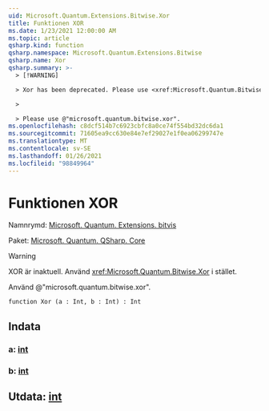 ```yaml
---
uid: Microsoft.Quantum.Extensions.Bitwise.Xor
title: Funktionen XOR
ms.date: 1/23/2021 12:00:00 AM
ms.topic: article
qsharp.kind: function
qsharp.namespace: Microsoft.Quantum.Extensions.Bitwise
qsharp.name: Xor
qsharp.summary: >-
  > [!WARNING]

  > Xor has been deprecated. Please use <xref:Microsoft.Quantum.Bitwise.Xor> instead.

  >

  > Please use @"microsoft.quantum.bitwise.xor".
ms.openlocfilehash: c8dcf514b7c6923cbfc8a0ce74f554bd32dc6da1
ms.sourcegitcommit: 71605ea9cc630e84e7ef29027e1f0ea06299747e
ms.translationtype: MT
ms.contentlocale: sv-SE
ms.lasthandoff: 01/26/2021
ms.locfileid: "98849964"
---
```

# <a name="xor-function"></a>Funktionen XOR

Namnrymd: [Microsoft. Quantum. Extensions. bitvis](xref:Microsoft.Quantum.Extensions.Bitwise)

Paket: [Microsoft. Quantum. QSharp. Core](https://nuget.org/packages/Microsoft.Quantum.QSharp.Core)


> [!WARNING]
> XOR är inaktuell. Använd <xref:Microsoft.Quantum.Bitwise.Xor> i stället.
>
> Använd @"microsoft.quantum.bitwise.xor".



```qsharp
function Xor (a : Int, b : Int) : Int
```


## <a name="input"></a>Indata

### <a name="a--int"></a>a: [int](xref:microsoft.quantum.lang-ref.int)




### <a name="b--int"></a>b: [int](xref:microsoft.quantum.lang-ref.int)





## <a name="output--int"></a>Utdata: [int](xref:microsoft.quantum.lang-ref.int)

